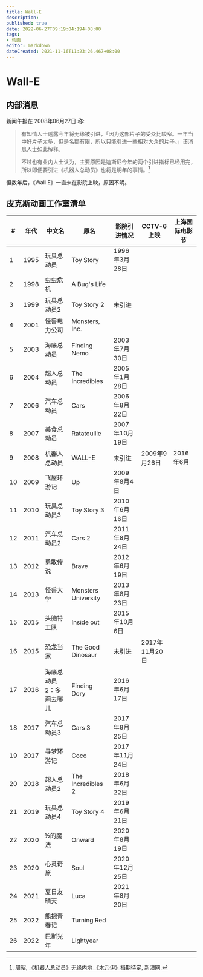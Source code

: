 ```yaml
---
title: Wall-E
description:
published: true
date: 2022-06-27T09:19:04:194+08:00
tags:
- 动画
editor: markdown
dateCreated: 2021-11-16T11:23:26.467+08:00
---
```


# Wall-E

## 内部消息

新闻午报在 2008年06月27日 称:

> 有知情人士透露今年将无缘被引进，「因为这部片子的受众比较窄。一年当中好片子太多，但是名额有限，所以只能引进一些相对大众的片子。」该消息人士如此解释。
>
> 不过也有业内人士认为，主要原因是迪斯尼今年的两个引进指标已经用完，所以即便要引进《机器人总动员》也将是明年的事情。[^1222]

[^1222]: 周昭, [《机器人总动员》无缘内地 《木乃伊》档期待定](https://web.archive.org/web/20210415034228/http://ent.sina.com.cn/m/f/2008-06-27/11222077753.shtml), 新浪网.

但数年后，《Wall E》一直未在影院上映，原因不明。

## 皮克斯动画工作室清单

| #   | 年代 | 中文名                  | 原名                | 影院引进情况   | CCTV-6 上映    | 上海国际电影节 |
| --- | ---- | ----------------------- | ------------------- | -------------- | -------------- | -------------- |
| 1   | 1995 | 玩具总动员              | Toy Story           | 1996年3月28日  |                |                |
| 2   | 1998 | 虫虫危机                | A Bug's Life        |                |                |                |
| 3   | 1999 | 玩具总动员2             | Toy Story 2         | 未引进         |                |                |
| 4   | 2001 | 怪兽电力公司            | Monsters, Inc.      |                |                |                |
| 5   | 2003 | 海底总动员              | Finding Nemo        | 2003年7月30日  |                |                |
| 6   | 2004 | 超人总动员              | The Incredibles     | 2005年1月28日  |                |                |
| 7   | 2006 | 汽车总动员              | Cars                | 2006年8月22日  |                |                |
| 8   | 2007 | 美食总动员              | Ratatouille         | 2007年10月19日 |                |                |
| 9   | 2008 | 机器人总动员            | WALL-E              | 未引进         | 2009年9月26日  | 2016年6月      |
| 10  | 2009 | 飞屋环游记              | Up                  | 2009年8月4日   |                |                |
| 11  | 2010 | 玩具总动员3             | Toy Story 3         | 2010年6月16日  |                |                |
| 12  | 2011 | 汽车总动员2             | Cars 2              | 2011年8月24日  |                |                |
| 13  | 2012 | 勇敢传说                | Brave               | 2012年6月19日  |                |                |
| 14  | 2013 | 怪兽大学                | Monsters University | 2013年8月23日  |                |                |
| 15  | 2015 | 头脑特工队              | Inside out          | 2015年10月6日  |                |                |
| 16  | 2015 | 恐龙当家                | The Good Dinosaur   | 未引进         | 2017年11月20日 |                |
| 17  | 2016 | 海底总动员2：多莉去哪儿 | Finding Dory        | 2016年6月17日  |                |                |
| 18  | 2017 | 汽车总动员3             | Cars 3              | 2017年8月25日  |                |                |
| 19  | 2017 | 寻梦环游记              | Coco                | 2017年11月24日 |                |                |
| 20  | 2018 | 超人总动员2             | The Incredibles 2   | 2018年6月22日  |                |                |
| 21  | 2019 | 玩具总动员4             | Toy Story 4         | 2019年6月21日  |                |                |
| 22  | 2020 | ½的魔法                | Onward              | 2020年8月19日  |                |                |
| 23  | 2020 | 心灵奇旅                | Soul                | 2020年12月25日 |                |                |
| 24  | 2021 | 夏日友晴天              | Luca                | 2021年8月20日  |                |                |
| 25  | 2022 | 熊抱青春记              | Turning Red         |                |                |                |
| 26  | 2022 | 巴斯光年                | Lightyear           |                |                |                |
